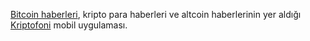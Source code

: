 <a href="https://www.kriptofoni.com/bitcoin-haberleri">Bitcoin haberleri</a>, kripto para haberleri ve altcoin haberlerinin yer aldığı <a href="https://www.kriptofoni.com">Kriptofoni</a> mobil uygulaması.

<!--
**kriptofoni/Kriptofoni** is a ✨ _special_ ✨ repository because its `README.md` (this file) appears on your GitHub profile.

Here are some ideas to get you started:

- 🔭 I’m currently working on ...
- 🌱 I’m currently learning ...
- 👯 I’m looking to collaborate on ...
- 🤔 I’m looking for help with ...
- 💬 Ask me about ...
- 📫 How to reach me: ...
- 😄 Pronouns: ...
- ⚡ Fun fact: ...
-->
